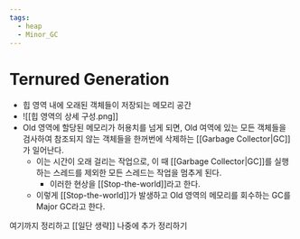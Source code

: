 ```yaml
---
tags:
  - heap
  - Minor_GC
---
```

# Ternured Generation
- 힙 영역 내에 오래된 객체들이 저장되는 메모리 공간
- ![[힙 영역의 상세 구성.png]]
- Old 영역에 할당된 메모리가 허용치를 넘게 되면, Old 여역에 있는 모든 객체들을 검사하여 참조되지 않는 객체들을 한꺼번에 삭제하는 [[Garbage Collector|GC]]가 일어난다. 
	- 이는 시간이 오래 걸리는 작업으로, 이 때 [[Garbage Collector|GC]]를 실행하는 스레드를 제외한 모든 스레드는 작업을 멈추게 된다.
		- 이러한 현상을 [[Stop-the-world]]라고 한다.
	- 이렇게 [[Stop-the-world]]가 발생하고 Old 영역의 메모리를 회수하는 GC를 Major GC라고 한다. 

여기까지 정리하고 [[일단 생략]] 나중에 추가 정리하기